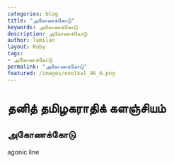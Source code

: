 ```yaml
---  
categories: blog  
title: "அகோணக்கோடு"
keywords: அகோணக்கோடு  
description: அகோணக்கோடு
author: Tamilan  
layout: Ruby  
tags:     
- அகோணக்கோடு
permalink: "அகோணக்கோடு"  
featured: /images/noolkal_96_6.png  
--- 
```

# தனித் தமிழகராதிக் களஞ்சியம்
## அகோணக்கோடு

agonic line  
